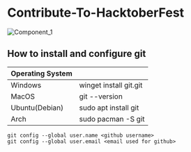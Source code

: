 # Contribute-To-HacktoberFest
![Component_1](https://user-images.githubusercontent.com/55801439/194706267-6492d3e2-4a9d-457c-b8ba-c88f82f500d3.png)


## How to install and configure git

| Operating System| |
|--|--|
|Windows|winget install git.git|
|MacOS|git --version|
|Ubuntu(Debian)|sudo apt install git|
|Arch|sudo pacman -S git|

```
git config --global user.name <github username>
git config --global user.email <email used for github>
```

